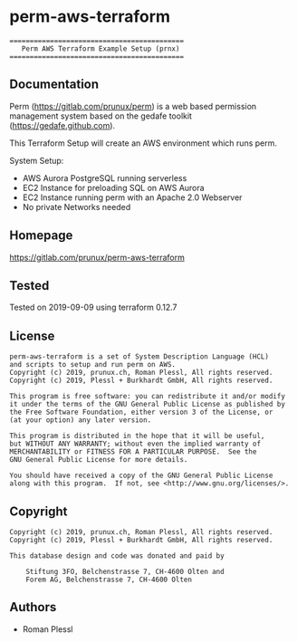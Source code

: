 # perm-aws-terraform

    ===========================================
       Perm AWS Terraform Example Setup (prnx)
    ===========================================


Documentation
-------------

Perm (https://gitlab.com/prunux/perm) is a web based permission management
system based on the gedafe toolkit (https://gedafe.github.com).

This Terraform Setup will create an AWS environment which runs perm.

System Setup:
* AWS Aurora PostgreSQL running serverless
* EC2 Instance for preloading SQL on AWS Aurora
* EC2 Instance running perm with an Apache 2.0 Webserver
* No private Networks needed

Homepage
--------

https://gitlab.com/prunux/perm-aws-terraform


Tested
------

Tested on 2019-09-09 using terraform 0.12.7

License
-------
    perm-aws-terraform is a set of System Description Language (HCL)
    and scripts to setup and run perm on AWS.
    Copyright (c) 2019, prunux.ch, Roman Plessl, All rights reserved.
    Copyright (c) 2019, Plessl + Burkhardt GmbH, All rights reserved.

    This program is free software: you can redistribute it and/or modify
    it under the terms of the GNU General Public License as published by
    the Free Software Foundation, either version 3 of the License, or
    (at your option) any later version.

    This program is distributed in the hope that it will be useful,
    but WITHOUT ANY WARRANTY; without even the implied warranty of
    MERCHANTABILITY or FITNESS FOR A PARTICULAR PURPOSE.  See the
    GNU General Public License for more details.

    You should have received a copy of the GNU General Public License
    along with this program.  If not, see <http://www.gnu.org/licenses/>.

Copyright
---------

    Copyright (c) 2019, prunux.ch, Roman Plessl, All rights reserved.
    Copyright (c) 2019, Plessl + Burkhardt GmbH, All rights reserved.

    This database design and code was donated and paid by

        Stiftung 3FO, Belchenstrasse 7, CH-4600 Olten and
        Forem AG, Belchenstrasse 7, CH-4600 Olten

Authors
-------

* Roman Plessl

